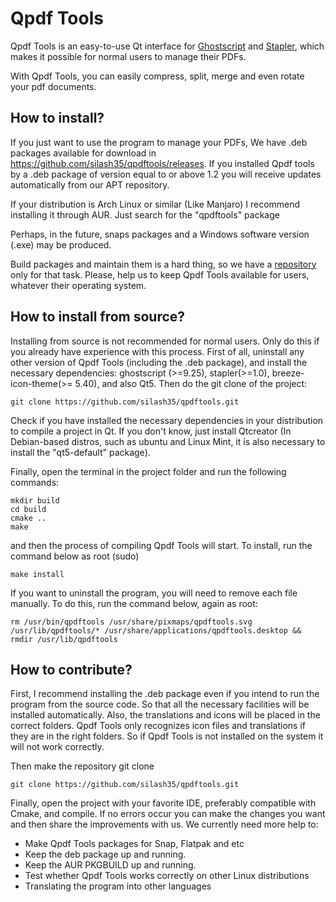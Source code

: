 # Qpdf Tools

Qpdf Tools is an easy-to-use Qt interface for [Ghostscript](https://www.ghostscript.com/) and [Stapler](https://github.com/hellerbarde/stapler), which makes it possible for normal users to manage their PDFs.

With Qpdf Tools, you can easily compress, split, merge and even rotate your pdf documents.

## How to install?

If you just want to use the program to manage your PDFs, We have .deb packages available for download in https://github.com/silash35/qpdftools/releases. If you installed Qpdf tools by a .deb package of version equal to or above 1.2 you will receive updates automatically from our APT repository.

If your distribution is Arch Linux or similar (Like Manjaro) I recommend installing it through AUR. Just search for the "qpdftools" package

Perhaps, in the future, snaps packages and a Windows software version (.exe) may be produced.

Build packages and maintain them is a hard thing, so we have a [repository](https://github.com/silash35/qpdftools-packages) only for that task. Please, help us to keep Qpdf Tools available for users, whatever their operating system.

## How to install from source?

Installing from source is not recommended for normal users. Only do this if you already have experience with this process.
First of all, uninstall any other version of Qpdf Tools (including the .deb package), and install the necessary dependencies: ghostscript (>=9.25), stapler(>=1.0), breeze-icon-theme(>= 5.40), and also Qt5.
Then do the git clone of the project:

	git clone https://github.com/silash35/qpdftools.git

Check if you have installed the necessary dependencies in your distribution to compile a project in Qt. If you don't know, just install Qtcreator (In Debian-based distros, such as ubuntu and Linux Mint, it is also necessary to install the "qt5-default" package).

Finally, open the terminal in the project folder and run the following commands:

	mkdir build
	cd build
	cmake ..
	make

and then the process of compiling Qpdf Tools will start. To install, run the command below as root (sudo)

	make install

If you want to uninstall the program, you will need to remove each file manually. To do this, run the command below, again as root:

	rm /usr/bin/qpdftools /usr/share/pixmaps/qpdftools.svg /usr/lib/qpdftools/* /usr/share/applications/qpdftools.desktop && rmdir /usr/lib/qpdftools

## How to contribute?

First, I recommend installing the .deb package even if you intend to run the program from the source code. So that all the necessary facilities will be installed automatically. Also, the translations and icons will be placed in the correct folders. Qpdf Tools only recognizes icon files and translations if they are in the right folders. So if Qpdf Tools is not installed on the system it will not work correctly.

Then make the repository git clone

	git clone https://github.com/silash35/qpdftools.git

Finally, open the project with your favorite IDE, preferably compatible with Cmake, and compile. If no errors occur you can make the changes you want and then share the improvements with us.
We currently need more help to:

 - Make Qpdf Tools packages for Snap, Flatpak and etc
 - Keep the deb package up and running.
 - Keep the AUR PKGBUILD up and running.
 - Test whether Qpdf Tools works correctly on other Linux distributions
 - Translating the program into other languages

